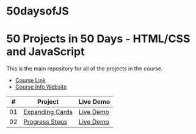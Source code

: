 # 50daysofJS
# 50 Projects in 50 Days - HTML/CSS and JavaScript

This is the main repository for all of the projects in the course.

-   [Course Link](https://www.udemy.com/course/50-projects-50-days)
-   [Course Info Website](https://50projects50days.com)

|  #  | Project                                                                                                                     | Live Demo                                                                         |
| :-: | --------------------------------------------------------------------------------------------------------------------------- | --------------------------------------------------------------------------------- |
| 01  | [Expanding Cards](https://github.com/Dikshatomarr/50daysofJS/tree/main/Day1)                             | [Live Demo](https://day1expandingcards.netlify.app/)               |
| 02  | [Progress Steps](https://github.com/Dikshatomarr/50daysofJS/tree/main/Day2)                               | [Live Demo](https://progsteps.netlify.app/)                |
